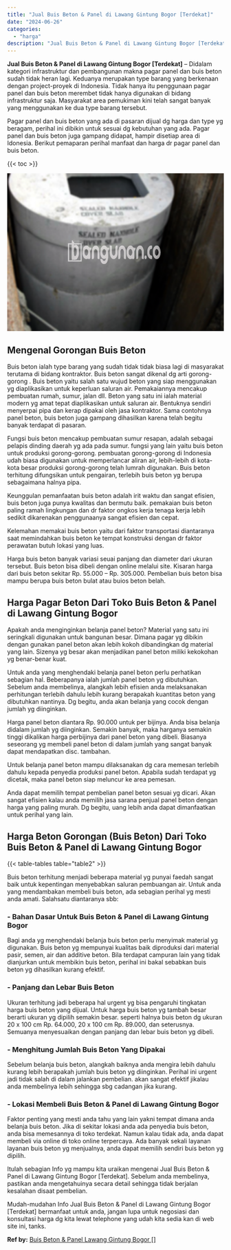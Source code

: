 ```yaml
---
title: "Jual Buis Beton & Panel di Lawang Gintung Bogor [Terdekat]"
date: "2024-06-26"
categories: 
  - "harga"
description: "Jual Buis Beton & Panel di Lawang Gintung Bogor [Terdekat]. Mudah-mudahan Info Jual Buis Beton & Panel di Lawang Gintung Bogor [Terdekat] bermanfaat untuk..."
---
```


**Jual Buis Beton & Panel di Lawang Gintung Bogor \[Terdekat\]** – Didalam kategori infrastruktur dan pembangunan makna pagar panel dan buis beton sudah tidak heran lagi. Keduanya merupakan type barang yang berkenaan dengan project-proyek di Indonesia. Tidak hanya itu penggunaan pagar panel dan buis beton merembet tidak hanya digunakan di bidang infrastruktur saja. Masyarakat area pemukiman kini telah sangat banyak yang menggunakan ke dua type barang tersebut.

Pagar panel dan buis beton yang ada di pasaran dijual dg harga dan type yg beragam, perihal ini dibikin untuk sesuai dg kebutuhan yang ada. Pagar panel dan buis beton juga gampang didapat, hampir disetiap area di Idonesia. Berikut pemaparan perihal manfaat dan harga dr pagar panel dan buis beton.

{{< toc >}}

![Jual Buis Beton & Panel di Lawang Gintung Bogor [Terdekat]](/images/jual-panel-buis-beton-murah-02.png)

## Mengenal Gorongan Buis Beton

Buis beton ialah type barang yang sudah tidak tidak biasa lagi di masyarakat terutama di bidang kontraktor. Buis beton sangat dikenal dg arti gorong-gorong . Buis beton yaitu salah satu wujud beton yang siap menggunakan yg diaplikasikan untuk keperluan saluran air. Pemakaiannya mencakup pembuatan rumah, sumur, jalan dll. Beton yang satu ini ialah material modern yg amat tepat diaplikasikan untuk saluran air. Bentuknya sendiri menyerpai pipa dan kerap dipakai oleh jasa kontraktor. Sama contohnya panel beton, buis beton juga gampang dihasilkan karena telah begitu banyak terdapat di pasaran.

Fungsi buis beton mencakup pembuatan sumur resapan, adalah sebagai pelapis dinding daerah yg ada pada sumur. fungsi yang lain yaitu buis beton untuk produksi gorong-gorong. pembuatan gorong-gorong di Indonesia udah biasa digunakan untuk memperlancar aliran air, lebih-lebih di kota-kota besar produksi gorong-gorong telah lumrah digunakan. Buis beton terhitung difungsikan untuk pengairan, terlebih buis beton yg berupa sebagaimana halnya pipa.

Keunggulan pemanfaatan buis beton adalah irit waktu dan sangat efisien, buis beton juga punya kwalitas dan bermutu baik. pemakaian buis beton paling ramah lingkungan dan dr faktor ongkos kerja tenaga kerja lebih sedikit dikarenakan penggunaanya sangat efisien dan cepat.

Kelemahan memakai buis beton yaitu dari faktor transportasi diantaranya saat memindahkan buis beton ke tempat konstruksi dengan dr faktor perawatan butuh lokasi yang luas.

Harga buis beton banyak variasi seuai panjang dan diameter dari ukuran tersebut. Buis beton bisa dibeli dengan online melalui site. Kisaran harga dari buis beton sekitar Rp. 55.000 – Rp. 305.000. Pembelian buis beton bisa mampu berupa buis beton bulat atau buios beton belah.

## Harga Pagar Beton Dari Toko Buis Beton & Panel di Lawang Gintung Bogor

Apakah anda menginginkan belanja panel beton? Material yang satu ini seringkali digunakan untuk bangunan besar. Dimana pagar yg dibikin dengan gunakan panel beton akan lebih kokoh dibandingkan dg material yang lain. Sizenya yg besar akan menjadikan panel beton miliki kekokohan yg benar-benar kuat.

Untuk anda yang menghendaki belanja panel beton perlu perhatikan sebagian hal. Beberapanya ialah jumlah panel beton yg dibutuhkan. Sebelum anda membelinya, alangkah lebih efisien anda melaksanakan perhitungan terlebih dahulu lebih kurang berapakah kuantitas beton yang dibutuhkan nantinya. Dg begitu, anda akan belanja yang cocok dengan jumlah yg diinginkan.

Harga panel beton diantara Rp. 90.000 untuk per bijinya. Anda bisa belanja didalam jumlah yg diinginkan. Semakin banyak, maka harganya semakin tinggi dikalikan harga perbijinya dari panel beton yang dibeli. Biasanya seseorang yg membeli panel beton di dalam jumlah yang sangat banyak dapat mendapatkan disc. tambahan.

Untuk belanja panel beton mampu dilaksanakan dg cara memesan terlebih dahulu kepada penyedia produksi panel beton. Apabila sudah terdapat yg dicetak, maka panel beton siap meluncur ke area pemesan.

Anda dapat memilih tempat pembelian panel beton sesuai yg dicari. Akan sangat efisien kalau anda memilih jasa sarana penjual panel beton dengan harga yang paling murah. Dg begitu, uang lebih anda dapat dimanfaatkan untuk perihal yang lain.

## Harga Beton Gorongan (Buis Beton) Dari Toko Buis Beton & Panel di Lawang Gintung Bogor

{{< table-tables table="table2" >}}

Buis beton terhitung menjadi beberapa material yg punyai faedah sangat baik untuk kepentingan menyebabkan saluran pembuangan air. Untuk anda yang mendambakan membeli buis beton, ada sebagian perihal yg mesti anda amati. Salahsatu diantaranya sbb:

### \- Bahan Dasar Untuk Buis Beton & Panel di Lawang Gintung Bogor

Bagi anda yg menghendaki belanja buis beton perlu menyimak material yg digunakan. Buis beton yg mempunyai kualitas baik diproduksi dari material pasir, semen, air dan additive beton. Bila terdapat campuran lain yang tidak dianjurkan untuk membikin buis beton, perihal ini bakal sebabkan buis beton yg dihasilkan kurang efektif.

### \- Panjang dan Lebar Buis Beton

Ukuran terhitung jadi beberapa hal urgent yg bisa pengaruhi tingkatan harga buis beton yang dijual. Untuk harga buis beton yg tambah besar berarti ukuran yg dipilih semakin besar. seperti halnya buis beton dg ukuran 20 x 100 cm Rp. 64.000, 20 x 100 cm Rp. 89.000, dan seterusnya. Semuanya menyesuaikan dengan panjang dan lebar buis beton yg dibeli.

### \- Menghitung Jumlah Buis Beton Yang Dipakai

Sebelum belanja buis beton, alangkah baiknya anda mengira lebih dahulu kurang lebih berapakah jumlah buis beton yg diinginkan. Perihal ini urgent jadi tidak salah di dalam jalankan pembelian. akan sangat efektif jikalau anda membelinya lebih sehingga sbg cadangan jika kurang.

### \- Lokasi Membeli Buis Beton & Panel di Lawang Gintung Bogor

Faktor penting yang mesti anda tahu yang lain yakni tempat dimana anda belanja buis beton. Jika di sekitar lokasi anda ada penyedia buis beton, anda bisa memesannya di toko terdekat. Namun kalau tidak ada, anda dapat membeli via online di toko online terpercaya. Ada banyak sekali layanan layanan buis beton yg menjualnya, anda dapat memilih sendiri buis beton yg dipilih.

Itulah sebagian Info yg mampu kita uraikan mengenai Jual Buis Beton & Panel di Lawang Gintung Bogor \[Terdekat\]. Sebelum anda membelinya, pastikan anda mengetahuinya secara detail sehingga tidak berjalan kesalahan disaat pembelian.

Mudah-mudahan Info Jual Buis Beton & Panel di Lawang Gintung Bogor \[Terdekat\] bermanfaat untuk anda, jangan lupa untuk negosiasi dan konsultasi harga dg kita lewat telephone yang udah kita sedia kan di web site ini, tanks.

**Ref by:** [Buis Beton & Panel Lawang Gintung Bogor []](https://id.wikipedia.org/wiki/Buis)
